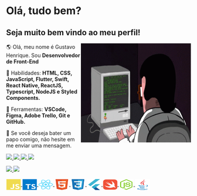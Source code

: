 <h1> Olá, tudo bem? </h1>
<h2> Seja muito bem vindo ao meu perfil! </h2>

<img align="right" height="270px" width="300px" alt="GIF" src="coding.gif">

<p align="left"> 
  🌎 Olá, meu nome é Gustavo Henrique. Sou <strong>Desenvolvedor de Front-End</strong>
</p>

<p align="left">
  🦄 Habilidades: <strong>HTML, CSS, JavaScript, Flutter, Swift, React Native, ReactJS, Typescript, NodeJS e Styled Components.</strong>
</p>

<p align="left">
  💼 Ferramentas: <strong>VSCode, Figma, Adobe Trello, Git e GitHub.</strong>
</p>

<p align="left">
  💌 Se você deseja bater um papo comigo, não hesite em me enviar uma mensagem.
</p> 
 <div> 

  <p align="left">
  <a href="https://www.instagram.com/_guhcode/" alt="Instagram">
    <img src="https://img.shields.io/badge/-Instagram-1C1C1C?style=for-the-badge&logo=Instagram&logoColor=00FFFF&link=https://www.instagram.com/_guhcode/"/>
  </a>
  
  <a href="https://www.linkedin.com/in/gustavo-henrique-gon%C3%A7alves-187463141/" alt="Linkerdin">
    <img src="https://img.shields.io/badge/-Linkedin-1C1C1C?style=for-the-badge&logo=Linkedin&logoColor=00FFFF&link=https://www.linkedin.com/in/gustavo-henrique-gon%C3%A7alves-187463141/"/>
  </a>

  <a href="https://api.whatsapp.com/send?phone=5531993358612&text=Olá! vim pelo GitHub" alt="whatsapp">
    <img src="https://img.shields.io/badge/-Whatsapp-1C1C1C?style=for-the-badge&logo=whatsapp&logoColor=00FFFF&link=https://api.whatsapp.com/send?phone=5531993358612&text=Olá! vim pelo GitHub"/>
  </a>
   
  <a href="mailto:gustavohenri316@gmail.com" alt="gmail">
    <img src="https://img.shields.io/badge/-gmail-1C1C1C?style=for-the-badge&logo=gmail&logoColor=00FFFF&link=mailto:gustavohenri316@gmail.com"/>
  </a>
  
  
  
</p>
 
</div>
 
 
 <div>
  <a href="https://github.com/gustavohenri316">
  <img height="180em" src="https://github-readme-stats.vercel.app/api?username=gustavohenri316&show_icons=true&theme=dark&include_all_commits=true&count_private=true"/>
  <img height="180em" src="https://github-readme-stats.vercel.app/api/top-langs/?username=gustavohenri316&layout=compact&langs_count=7&theme=dark"/>
</div>
<div style="display: inline_block"><br>
  <img align="center" alt="Gu-Js" height="30" width="40" src="https://raw.githubusercontent.com/devicons/devicon/master/icons/javascript/javascript-plain.svg">
  <img align="center" alt="Gu-Ts" height="30" width="40" src="https://raw.githubusercontent.com/devicons/devicon/master/icons/typescript/typescript-plain.svg">
  <img align="center" alt="Gu-React" height="30" width="40" src="https://raw.githubusercontent.com/devicons/devicon/master/icons/react/react-original.svg">
  <img align="center" alt="Gu-HTML" height="30" width="40" src="https://raw.githubusercontent.com/devicons/devicon/master/icons/html5/html5-original.svg">
  <img align="center" alt="Gu-CSS" height="30" width="40" src="https://raw.githubusercontent.com/devicons/devicon/master/icons/css3/css3-original.svg">
  <img align="center" alt="Gu-Flutter" height="30" width="40" src="https://raw.githubusercontent.com/devicons/devicon/master/icons/flutter/flutter-original.svg">
  <img align="center" alt="Gu-Swift" height="30" width="40" src="https://raw.githubusercontent.com/devicons/devicon/master/icons/swift/swift-original.svg">
  <img align="center" alt="Gu-Nodejs" height="30" width="40" src="https://raw.githubusercontent.com/devicons/devicon/master/icons/nodejs/nodejs-original.svg">
  <img align="center" alt="Gu-Java" height="30" width="40" src="https://raw.githubusercontent.com/devicons/devicon/master/icons/java/java-original.svg">
 

  #
  
 

